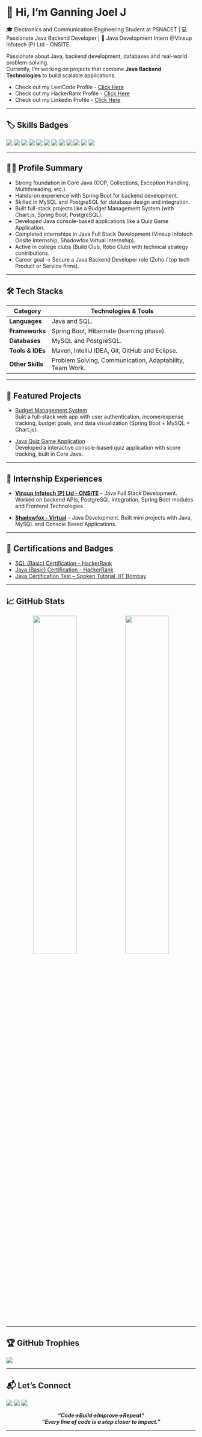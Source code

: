 # 👋 Hi, I’m Ganning Joel J

🎓 Electronics and Communication Engineering Student at PSNACET | 💻 Passionate Java Backend Developer | 🚀 Java Development Intern @Vinsup Infotech (P) Ltd - ONSITE

Passionate about Java, backend development, databases and real-world problem-solving.  
Currently, I’m working on projects that combine **Java Backend Technologies** to build scalable applications.

- Check out my LeetCode Profile - [Click Here](https://leetcode.com/u/GanningJoelDev169/)
- Check out my HackerRank Profile - [Click Here](https://www.hackerrank.com/profile/ganningjoelj23ec)
- Check out my Linkedin Profile - [Click Here](https://www.linkedin.com/in/ganningjoelj1609)

---

## 🏷️ Skills Badges

<p align="left">
  <img src="https://img.shields.io/badge/Java-ED8B00?style=for-the-badge&logo=java&logoColor=white"/>
  <img src="https://img.shields.io/badge/Spring%20Boot-6DB33F?style=for-the-badge&logo=springboot&logoColor=white"/>
  <img src="https://img.shields.io/badge/MySQL-4479A1?style=for-the-badge&logo=mysql&logoColor=white"/>
  <img src="https://img.shields.io/badge/PostgreSQL-E34F26?style=for-the-badge&logo=postgresql&logoColor=white"/>
  <img src="https://img.shields.io/badge/Render-1572B6?style=for-the-badge&logo=render&logoColor=white"/>
  <img src="https://img.shields.io/badge/AWS-F7DF1E?style=for-the-badge&logo=AWS&logoColor=black"/>
  <img src="https://img.shields.io/badge/Postman-1572B6?style=for-the-badge&logo=postman&logoColor=white"/>
  <img src="https://img.shields.io/badge/Git-F05032?style=for-the-badge&logo=git&logoColor=white"/>
  <img src="https://img.shields.io/badge/GitHub-181717?style=for-the-badge&logo=github&logoColor=white"/>
  <img src="https://img.shields.io/badge/IntelliJ%20IDEA-1572B6?style=for-the-badge&logo=intellijidea&logoColor=white"/>
  <img src="https://img.shields.io/badge/Eclipse-000000?style=for-the-badge&logo=eclipse&logoColor=white"/>
  <img src="https://img.shields.io/badge/Visual%20Studio%20Code-4479A1?style=for-the-badge&logo=visualstudiocode&logoColor=white"/>
</p>

---

## 🧑‍💻 Profile Summary

- Strong foundation in Core Java (OOP, Collections, Exception Handling, Multithreading, etc.).
- Hands-on experience with Spring Boot for backend development.
- Skilled in MySQL and PostgreSQL for database design and integration.
- Built full-stack projects like a Budget Management System (with Chart.js, Spring Boot, PostgreSQL).
- Developed Java console-based applications like a Quiz Game Application.
- Completed internships in Java Full Stack Development (Vinsup Infotech Onsite Internship, Shadowfox Virtual Internship).
- Active in college clubs (Build Club, Robo Club) with technical strategy contributions.
- Career goal → Secure a Java Backend Developer role (Zoho / top tech Product or Service firms).

---

## 🛠️ Tech Stacks

| Category        | Technologies & Tools                                      |
|-----------------|-----------------------------------------------------------|
| **Languages**   | Java and SQL.                                             |
| **Frameworks**  | Spring Boot, Hibernate (learning phase).                  |
| **Databases**   | MySQL and PostgreSQL.                                     |
| **Tools & IDEs**| Maven, IntelliJ IDEA, Git, GitHub and Eclipse.            |
| **Other Skills**| Problem Solving, Communication, Adaptability, Team Work.  |

---

## 📌 Featured Projects

- [Budget Management System](https://github.com/GanningJoel-05/Budget-Management-System)  
  Bulit a full-stack web app with user authentication, income/expense tracking, budget goals, and data visualization (Spring Boot + MySQL + Chart.js).

- [Java Quiz Game Application](https://github.com/GanningJoel-05/Java-Quiz-Game-Project)  
  Developed a interactive console-based quiz application with score tracking, built in Core Java.
  
---

## 💼 Internship Experiences

-  [**Vinsup Infotech (P) Ltd - ONSITE**](https://www.linkedin.com/posts/ganningjoelj1609_java-springboot-postgresql-activity-7350804318435872769--beD?utm_source=share&utm_medium=member_desktop&rcm=ACoAAEyjVIMBJTu5kPpX5rTDwY_sYYdIKpm_dEg) – Java Full Stack Development.
  Worked on backend APIs, PostgreSQL integration, Spring Boot modules and Frontend Technologies.

-  [**Shadowfox - Virtual**](https://www.linkedin.com/posts/ganningjoelj1609_javadeveloper-internshipexperience-shadowfox-activity-7359977643372351488-E2Hi?utm_source=share&utm_medium=member_desktop&rcm=ACoAAEyjVIMBJTu5kPpX5rTDwY_sYYdIKpm_dEg) – Java Development.
  Built mini projects with Java, MySQL and Console Based Applications.
  
---

## 🏅 Certifications and Badges

- [SQL (Basic) Certification – HackerRank](https://www.hackerrank.com/certificates/iframe/c4f0014e00bf)
- [Java (Basic) Certification – HackerRank](https://www.hackerrank.com/certificates/iframe/7b0a1b59435c)
- [Java Certification Test – Spoken Tutorial, IIT Bombay](https://www.linkedin.com/posts/ganningjoelj1609_iitbombay-java-javacertification-activity-7325567789342048258---Op?utm_source=share&utm_medium=member_desktop&rcm=ACoAAEyjVIMBJTu5kPpX5rTDwY_sYYdIKpm_dEg)
  
---

## 📈 GitHub Stats

<p align="center">
  <img src="https://github-readme-stats.vercel.app/api?username=GanningJoel-05&show_icons=true&theme=radical" width="48%" />
  <img src="https://github-readme-streak-stats.herokuapp.com/?user=GanningJoel-05&theme=radical" width="48%" />
  <img sec="https://github-readme-stats.vercel.app/api/top-langs/?username=GanningJoel-05&layout=compact&theme=radical" width="48%" />
</p>

---

## 🏆 GitHub Trophies
![](https://github-profile-trophy.vercel.app/?username=GanningJoel-05&theme=radical&no-frame=false&no-bg=true&margin-w=4)

---

## 📬 Let’s Connect

<p align="left">
  <a href="mailto:ganningjoel169@gmail.com"><img src="https://img.shields.io/badge/Gmail-D14836?style=flat&logo=gmail&logoColor=white"/></a>
  <a href="https://www.linkedin.com/in/ganningjoelj1609" target="_blank"><img src="https://img.shields.io/badge/LinkedIn-blue?style=flat&logo=linkedin&logoColor=white"/></a>
  <a href="https://github.com/GanningJoel-05" target="_blank"><img src="https://img.shields.io/badge/GitHub-181717?style=flat&logo=github&logoColor=white"/></a>
</p>

<p align="center">
  <strong><em>“Code->Build->Improve->Repeat”</em></strong><br>
  <strong><em>“Every line of code is a step closer to impact.”</em></strong><br>
</p>

---
